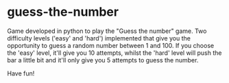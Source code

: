 # guess-the-number

Game developed in python to play the "Guess the number" game. Two difficulty levels ('easy' and 'hard') implemented that
give you the opportunity to guess a random number between 1 and 100. If you choose the 'easy' level, it'll give you 10 
attempts, whilst the 'hard' level will push the bar a little bit and it'll only give you 5 attempts to guess the number. 

Have fun!
